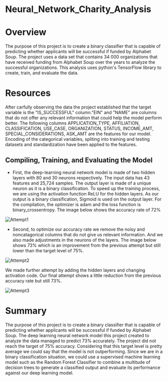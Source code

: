 # Neural_Network_Charity_Analysis
# Overview
The purpose of this project is to create a binary classifier that is capable of predicting whether applicants will be successful if funded by Alphabet Soup. The project uses a data set that contains 34 000 organizations that have received funding from Alphabet Soup over the years to analyze the successful organizations. This analysis uses python's TensorFlow library to create, train, and evaluate the data.

# Resources
After carfully observing the data the project established that the target variable is the "IS_SUCCESSFUL" column."EIN" and "NAME" are columns that do not offer any relevant information that could help the model perform better.
The following columns APPLICATION_TYPE, AFFILIATION, CLASSIFICATION, USE_CASE, ORGANIZATION, STATUS, INCOME_AMT, SPECIAL_CONSIDERATIONS, ASK_AMT are the features for our model.
Encoding of the categorical variables, spliting into training and testing datasets and standardization have been applied to the features.
 
 ## Compiling, Training, and Evaluating the Model
  - First, the deep-learning neural network model is made of two hidden layers with 80 and 30 neurons respectively. The input data has 43 features and 25,724 samples.
The output layer is made of a unique neuron as it is a binary classification. To speed up the training process, we are using the activation function ReLU for the hidden layers. As our output is a binary classification, Sigmoid is used on the output layer. For the compilation, the optimizer is adam and the loss function is binary_crossentropy. The image below shows the accuracy rate of 72%

![Attempt1](https://user-images.githubusercontent.com/78656720/124116402-ec29fe00-da3c-11eb-8c2e-fed399e23595.PNG)

 - Second, to optimize our accuracy rate we remove the noisy and noncatagorical columns that do not give us relevant information. And we also made adjustments in the neurons of the layers. The image below shows 73% which is an improvement from the previous attempt but still lower than the target level of 75%. 

![Attempt2](https://user-images.githubusercontent.com/78656720/124116496-fe0ba100-da3c-11eb-814f-d0f7b4cb0177.PNG)


We made further attempt by adding the hidden layers and changing activation code. Our final attempt shows a little reduction from the previous accuracy rate but still 73%.

![Attempt3](https://user-images.githubusercontent.com/78656720/124116508-01069180-da3d-11eb-833a-70f3f11be238.PNG)


# Summary
The purpose of this project is to create a binary classifier that is capable of predicting whether applicants will be successful if funded by Alphabet Soup. The deep learning neural network model this project created to analyze the data managed to predict  73% accurately. The project did not reach the target of 75% accuracy. Considering that this target level is pretty average we could say that the model is not outperforming. Since we are in a binary classification situation, we could use a supervised machine learning model such as the Random Forest Classifier to combine a multitude of decision trees to generate a classified output and evaluate its performance against our deep learning model.
